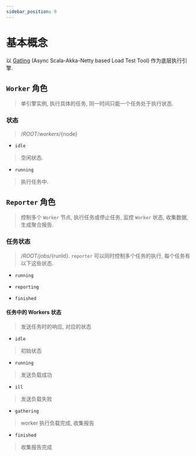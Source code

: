 ```yaml
---
sidebar_position: 9
---
```


# 基本概念

以 [Gatling](https://github.com/gatling/gatling) (Async Scala-Akka-Netty based Load Test Tool) 作为底层执行引擎.

## `Worker` 角色

> 单引擎实例, 执行具体的任务, 同一时间只能一个任务处于执行状态.

### 状态

> /${ROOT}/workers/${node}

- `idle`

> 空闲状态.

- `running`

> 执行任务中.

## `Reporter` 角色

> 控制多个 `Worker` 节点, 执行任务或停止任务, 监控 `Worker` 状态, 收集数据, 生成聚合报告.

### 任务状态

> /${ROOT}/jobs/${runId}. `reporter` 可以同时控制多个任务的执行, 每个任务有以下这些状态.

- `running`

- `reporting`

- `finished`

#### 任务中的 Workers 状态

> 发送任务时的响应, 对应的状态

- `idle`

> 初始状态

- `running`

> 发送负载成功

- `ill`
> 发送负载失败

- `gathering`

> worker 执行负载完成, 收集报告

- `finished`

> 收集报告完成

